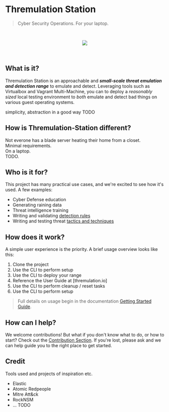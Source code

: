 # Thremulation Station
> Cyber Security Operations. For your laptop.


<br>
<p align="center">
<img src="../img/placeholder-logo.png">
</p>
<br>


## What is it?

Thremulation Station is an approachable and ***small-scale threat emulation and detection range*** to emulate and detect. Leveraging tools such as Virtualbox and Vagrant Multi-Machine, you can to deploy a _reasonably sized_ local testing environment to _both_ emulate and detect bad things on various guest operating systems.

simplicity, abstraction in a good way TODO


## How is Thremulation-Station different?

Not everone has a blade server heating their home from a closet.   
Minimal requirements.  
On a laptop.  
TODO.  


## Who is it for?

This project has many practical use cases, and we're excited to see how it's used. A few examples:

- Cyber Defense education
- Generating raining data
- Threat intelligence training
- Writing and validating [detection rules](https://github.com/elastic/detection-rules)
- Writing and testing threat [tactics and techniques](https://attack.mitre.org/tactics/enterprise/)


## How does it work?

A simple user experience is the priority. A brief usage overview looks like this:

1. Clone the project
1. Use the CLI to perform setup
1. Use the CLI to deploy your range
1. Reference the User Guide at [thremulation.io]
1. Use the CLI to perform cleanup / reset tasks
1. Use the CLI to perform setup

> Full details on usage begin in the documentation [Getting Started Guide](getting-started/index.md).


## How can I help?

We welcome contributions! But what if you don't know what to do, or how to start? Check out the [Contribution Section](/contribution/index.md). If you're lost, please ask and we can help guide you to the right place to get started. 


## Credit

Tools used and projects of inspiration etc.

- Elastic
- Atomic Redpeople
- Mitre Att&ck
- RockNSM
- ...
TODO